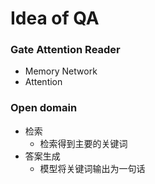 # Idea of QA

### Gate Attention Reader
+ Memory Network
+ Attention

### Open domain
+ 检索
	+ 检索得到主要的关键词
+ 答案生成
	+ 模型将关键词输出为一句话
